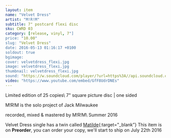 ```yaml
---
layout: item
name: "Velvet Dress"
artist: "M!R!M"
subtitle: 7" postcard flexi disc
sku: CWRD 03
category: [release, vinyl, 7"]
price: "10.00"
slug: "Velvet Dress"
date: 2016-05-13 01:16:17 +0100
soldout: true
bgimage:
cover: velvetdress_flexi.jpg
image: velvetdress_flexi.jpg
thumbnail: velvetdress_flexi.jpg
sound: "https://w.soundcloud.com/player/?url=https%3A//api.soundcloud.com/tracks/265939022&amp;color=000000&amp;auto_play=false&amp;hide_related=false&amp;show_comments=true&amp;show_user=true&amp;show_reposts=false"
video: "https://www.youtube.com/embed/GfF8UdrDNEs"
---
```


Limited edition of 25 copies\\
7" square picture disc | one sided

M!R!M is the solo project of Jack Milwaukee

recorded, mixed & mastered by M!R!M\\
Summer 2016

Velvet Dress single has a twin called [Matilde]({{site.url}}/vinyl/7"/matilde){:target="_blank”}
This item is on  **Preorder**, you can order your copy,
we'll start to ship on July 22th 2016